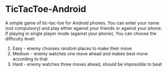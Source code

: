 # TicTacToe-Android

A simple game of tic-tac-toe for Android phones. You can enter your name (not compulsory) and play either against your friends or against your phone. 
If playing in single player mode (against your phone), You can choose the difficulty level:
1) Easy - enemy chooses random places to make their move
2) Medium - enemy watches one move ahead and makes best move according to that  
3) Hard - enemy watches three moves ahead, should be impossible to beat